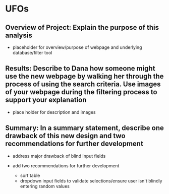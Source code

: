 # UFOs

## Overview of Project: Explain the purpose of this analysis

- placeholder for overview/purpose of webpage and underlying database/filter tool

## Results: Describe to Dana how someone might use the new webpage by walking her through the process of using the search criteria. Use images of your webpage during the filtering process to support your explanation

- place holder for description and images

## Summary: In a summary statement, describe one drawback of this new design and two recommendations for further development

- address major drawback of blind input fields

- add two recommendations for further development
  - sort table
  - dropdown input fields to validate selections/ensure user isn't blindly entering random values
